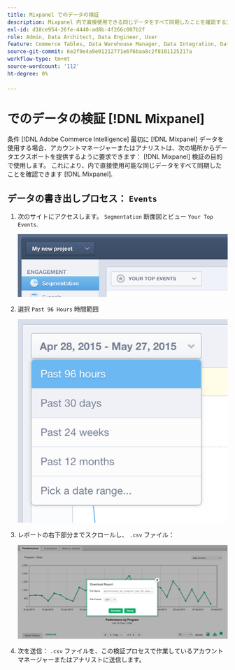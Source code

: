 ```yaml
---
title: Mixpanel でのデータの検証
description: Mixpanel 内で直接使用できる同じデータをすべて同期したことを確認する方法を説明します。
exl-id: d18ce954-26fe-4440-ad8b-4f266c007b2f
role: Admin, Data Architect, Data Engineer, User
feature: Commerce Tables, Data Warehouse Manager, Data Integration, Data Import/Export
source-git-commit: 6e2f9e4a9e91212771e6f6baa8c2f8101125217a
workflow-type: tm+mt
source-wordcount: '112'
ht-degree: 0%

---
```


# でのデータの検証 [!DNL Mixpanel]

条件 [!DNL Adobe Commerce Intelligence] 最初に [!DNL Mixpanel] データを使用する場合、アカウントマネージャーまたはアナリストは、次の場所からデータエクスポートを提供するように要求できます： [!DNL Mixpanel] 検証の目的で使用します。 これにより、内で直接使用可能な同じデータをすべて同期したことを確認できます [!DNL Mixpanel].

## データの書き出しプロセス： `Events`

1. 次のサイトにアクセスします。 `Segmentation` 断面図とビュー `Your Top Events`.

   ![](../../../assets/your-top-events.png)

1. 選択 `Past 96 Hours` 時間範囲

   ![](../../../assets/past-96-hours.png)

1. レポートの右下部分までスクロールし、 `.csv` ファイル：

   ![](../../../assets/export-csv-mixpanel.png)

1. 次を送信： `.csv` ファイルを、この検証プロセスで作業しているアカウントマネージャーまたはアナリストに送信します。

